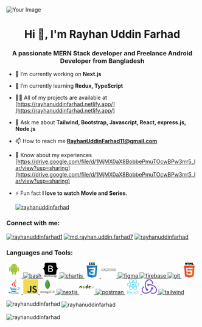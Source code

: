 <img src="https://scontent.fcgp3-2.fna.fbcdn.net/v/t39.30808-6/338709333_526295546324986_7087461024049122044_n.jpg?_nc_cat=109&ccb=1-7&_nc_sid=174925&_nc_eui2=AeHfBkklUO-8xjdmGGS02EBkqUxXET8W04ipTFcRPxbTiMqQfHUjn1MQNuBSXkNIBun7BipKE_EpqKLu7BCNu5OR&_nc_ohc=mV0S_QcQOgUAX_TATUK&_nc_ht=scontent.fcgp3-2.fna&oh=00_AfB5MBeAQER_YOfLNX0oZyw_3TjXi8yXDeSRdVuwOURIKg&oe=64C92418https://scontent.fcgp3-2.fna.fbcdn.net/v/t39.30808-6/338709333_526295546324986_7087461024049122044_n.jpg?_nc_cat=109&ccb=1-7&_nc_sid=174925&_nc_eui2=AeHfBkklUO-8xjdmGGS02EBkqUxXET8W04ipTFcRPxbTiMqQfHUjn1MQNuBSXkNIBun7BipKE_EpqKLu7BCNu5OR&_nc_ohc=mV0S_QcQOgUAX_TATUK&_nc_ht=scontent.fcgp3-2.fna&oh=00_AfB5MBeAQER_YOfLNX0oZyw_3TjXi8yXDeSRdVuwOURIKg&oe=64C92418" alt="Your Image" align="center" width = "40" height = "100" />
<h1 align="center">Hi 👋, I'm Rayhan Uddin Farhad</h1>
<h3 align="center">A passionate MERN Stack developer and Freelance Android Developer from Bangladesh</h3>


- 🔭 I’m currently working on **Next.js**

- 🌱 I’m currently learning **Redux, TypeScript**

- 👨‍💻 All of my projects are available at [https://rayhanuddinfarhad.netlify.app/](https://rayhanuddinfarhad.netlify.app/)

- 💬 Ask me about **Tailwind, Bootstrap, Javascript, React, express.js, Node.js**

- 📫 How to reach me **RayhanUddinFarhad11@gmail.com**

- 📄 Know about my experiences [https://drive.google.com/file/d/1MjMX0aX8BobbePmuTOcwBPw3rrr5_lar/view?usp=sharing](https://drive.google.com/file/d/1MjMX0aX8BobbePmuTOcwBPw3rrr5_lar/view?usp=sharing)

- ⚡ Fun fact **I love to watch Movie and Series.**

  <p align="left"> <a href="https://github.com/ryo-ma/github-profile-trophy"><img src="https://github-profile-trophy.vercel.app/?username=rayhanuddinfarhad" alt="rayhanuddinfarhad" /></a> </p>


<h3 align="left">Connect with me:</h3>
<p align="left">
<a href="https://linkedin.com/in/rayhanuddinfarhad1" target="blank"><img align="center" src="https://raw.githubusercontent.com/rahuldkjain/github-profile-readme-generator/master/src/images/icons/Social/linked-in-alt.svg" alt="rayhanuddinfarhad1" height="30" width="40" /></a>
<a href="https://fb.com/md.rayhan.uddin.farhad7" target="blank"><img align="center" src="https://raw.githubusercontent.com/rahuldkjain/github-profile-readme-generator/master/src/images/icons/Social/facebook.svg" alt="md.rayhan.uddin.farhad7" height="30" width="40" /></a>
<a href="https://instagram.com/rayhanuddinfarhad" target="blank"><img align="center" src="https://raw.githubusercontent.com/rahuldkjain/github-profile-readme-generator/master/src/images/icons/Social/instagram.svg" alt="rayhanuddinfarhad" height="30" width="40" /></a>
</p>

<h3 align="left">Languages and Tools:</h3>
<p align="left"> <a href="https://developer.android.com" target="_blank" rel="noreferrer"> <img src="https://raw.githubusercontent.com/devicons/devicon/master/icons/android/android-original-wordmark.svg" alt="android" width="40" height="40"/> </a> <a href="https://www.gnu.org/software/bash/" target="_blank" rel="noreferrer"> <img src="https://www.vectorlogo.zone/logos/gnu_bash/gnu_bash-icon.svg" alt="bash" width="40" height="40"/> </a> <a href="https://getbootstrap.com" target="_blank" rel="noreferrer"> <img src="https://raw.githubusercontent.com/devicons/devicon/master/icons/bootstrap/bootstrap-plain-wordmark.svg" alt="bootstrap" width="40" height="40"/> </a> <a href="https://www.chartjs.org" target="_blank" rel="noreferrer"> <img src="https://www.chartjs.org/media/logo-title.svg" alt="chartjs" width="40" height="40"/> </a> <a href="https://www.w3schools.com/css/" target="_blank" rel="noreferrer"> <img src="https://raw.githubusercontent.com/devicons/devicon/master/icons/css3/css3-original-wordmark.svg" alt="css3" width="40" height="40"/> </a> <a href="https://expressjs.com" target="_blank" rel="noreferrer"> <img src="https://raw.githubusercontent.com/devicons/devicon/master/icons/express/express-original-wordmark.svg" alt="express" width="40" height="40"/> </a> <a href="https://www.figma.com/" target="_blank" rel="noreferrer"> <img src="https://www.vectorlogo.zone/logos/figma/figma-icon.svg" alt="figma" width="40" height="40"/> </a> <a href="https://firebase.google.com/" target="_blank" rel="noreferrer"> <img src="https://www.vectorlogo.zone/logos/firebase/firebase-icon.svg" alt="firebase" width="40" height="40"/> </a> <a href="https://git-scm.com/" target="_blank" rel="noreferrer"> <img src="https://www.vectorlogo.zone/logos/git-scm/git-scm-icon.svg" alt="git" width="40" height="40"/> </a> <a href="https://www.w3.org/html/" target="_blank" rel="noreferrer"> <img src="https://raw.githubusercontent.com/devicons/devicon/master/icons/html5/html5-original-wordmark.svg" alt="html5" width="40" height="40"/> </a> <a href="https://www.java.com" target="_blank" rel="noreferrer"> <img src="https://raw.githubusercontent.com/devicons/devicon/master/icons/java/java-original.svg" alt="java" width="40" height="40"/> </a> <a href="https://developer.mozilla.org/en-US/docs/Web/JavaScript" target="_blank" rel="noreferrer"> <img src="https://raw.githubusercontent.com/devicons/devicon/master/icons/javascript/javascript-original.svg" alt="javascript" width="40" height="40"/> </a> <a href="https://www.mongodb.com/" target="_blank" rel="noreferrer"> <img src="https://raw.githubusercontent.com/devicons/devicon/master/icons/mongodb/mongodb-original-wordmark.svg" alt="mongodb" width="40" height="40"/> </a> <a href="https://nextjs.org/" target="_blank" rel="noreferrer"> <img src="https://cdn.worldvectorlogo.com/logos/nextjs-2.svg" alt="nextjs" width="40" height="40"/> </a> <a href="https://nodejs.org" target="_blank" rel="noreferrer"> <img src="https://raw.githubusercontent.com/devicons/devicon/master/icons/nodejs/nodejs-original-wordmark.svg" alt="nodejs" width="40" height="40"/> </a> <a href="https://postman.com" target="_blank" rel="noreferrer"> <img src="https://www.vectorlogo.zone/logos/getpostman/getpostman-icon.svg" alt="postman" width="40" height="40"/> </a> <a href="https://reactjs.org/" target="_blank" rel="noreferrer"> <img src="https://raw.githubusercontent.com/devicons/devicon/master/icons/react/react-original-wordmark.svg" alt="react" width="40" height="40"/> </a> <a href="https://redux.js.org" target="_blank" rel="noreferrer"> <img src="https://raw.githubusercontent.com/devicons/devicon/master/icons/redux/redux-original.svg" alt="redux" width="40" height="40"/> </a> <a href="https://tailwindcss.com/" target="_blank" rel="noreferrer"> <img src="https://www.vectorlogo.zone/logos/tailwindcss/tailwindcss-icon.svg" alt="tailwind" width="40" height="40"/> </a> </p>

<p><img align="left" src="https://github-readme-stats.vercel.app/api/top-langs?username=rayhanuddinfarhad&show_icons=true&locale=en&layout=compact" alt="rayhanuddinfarhad" /></p>

<p>&nbsp;<img align="center" src="https://github-readme-stats.vercel.app/api?username=rayhanuddinfarhad&show_icons=true&locale=en" alt="rayhanuddinfarhad" /></p>

<p><img align="center" src="https://github-readme-streak-stats.herokuapp.com/?user=rayhanuddinfarhad&" alt="rayhanuddinfarhad" /></p>

